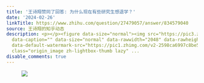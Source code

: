 ```yaml
---
title: '王诗翔赞同了回答: 为什么现在有些研究生想退学？'
date: '2024-02-26'
linkTitle: https://www.zhihu.com/question/27479057/answer/834579040
source: 王诗翔的知乎动态
description: <p></p><figure data-size="normal"><img src="https://pic3.zhimg.com/v2-0f358031a53fdeae6dc2ef61212f93ea_1440w.jpg"
  data-caption="" data-size="normal" data-rawwidth="2048" data-rawheight="1536" data-original-token="v2-f48ecb281ab004d0a91777d641c27860"
  data-default-watermark-src="https://pic1.zhimg.com/v2-2598ca6997c8be5762f4ba98a67ebe58_b.jpg"
  class="origin_image zh-lightbox-thumb lazy" ...
disable_comments: true
---
```

<p></p><figure data-size="normal"><img src="https://pic3.zhimg.com/v2-0f358031a53fdeae6dc2ef61212f93ea_1440w.jpg" data-caption="" data-size="normal" data-rawwidth="2048" data-rawheight="1536" data-original-token="v2-f48ecb281ab004d0a91777d641c27860" data-default-watermark-src="https://pic1.zhimg.com/v2-2598ca6997c8be5762f4ba98a67ebe58_b.jpg" class="origin_image zh-lightbox-thumb lazy" ...